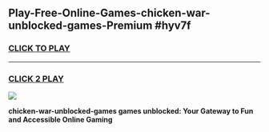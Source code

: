 
## Play-Free-Online-Games-chicken-war-unblocked-games-Premium #hyv7f
<h3>
<a href="https://premium.freeplayer.one?title=chicken-war-unblocked-games&ref=8M">CLICK TO PLAY</a></h3>
<hr>

<h3>
<a href="https://premium.freeplayer.one?title=chicken-war-unblocked-games&ref=8M">CLICK 2 PLAY</a>
  
</h3>

<a href="https://premium.freeplayer.one?title=chicken-war-unblocked-games&ref=8M"><img src="https://clearcache.store/games.png"></a>


**chicken-war-unblocked-games games unblocked: Your Gateway to Fun and Accessible Online Gaming**
